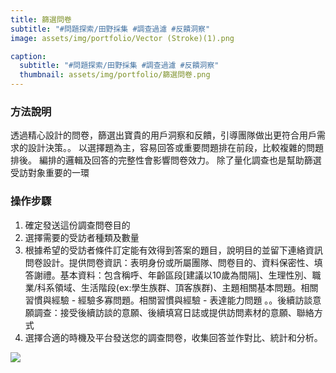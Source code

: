 ```yaml
---
title: 篩選問卷
subtitle: "#問題探索/田野採集 #調查過濾 #反饋洞察"
image: assets/img/portfolio/Vector (Stroke)(1).png

caption:
  subtitle: "#問題探索/田野採集 #調查過濾 #反饋洞察"
  thumbnail: assets/img/portfolio/篩選問卷.png
---
```

### 方法說明
透過精心設計的問卷，篩選出寶貴的用戶洞察和反饋，引導團隊做出更符合用戶需求的設計決策。。
以選擇題為主，容易回答或重要問題排在前段，比較複雜的問題排後。
編排的邏輯及回答的完整性會影響問卷效力。
除了量化調查也是幫助篩選受訪對象重要的一環

### 操作步驟
1. 確定發送這份調查問卷目的
2. 選擇需要的受訪者種類及數量
3. 根據希望的受訪者條件訂定能有效得到答案的題目，說明目的並留下連絡資訊問卷設計。提供問卷資訊：表明身份或所屬團隊、問卷目的、資料保密性、填答謝禮。基本資料：包含稱呼、年齡區段[建議以10歲為間隔]、生理性別、職業/科系領域、生活階段(ex:學生族群、頂客族群)、主題相關基本問題。相關習慣與經驗 - 經驗多寡問題。相關習慣與經驗 - 表達能力問題 。。後續訪談意願調查：接受後續訪談的意願、後續填寫日誌或提供訪問素材的意願、聯絡方式
4. 選擇合適的時機及平台發送您的調查問卷，收集回答並作對比、統計和分析。



<img src="https://github.com/justinlin099/Design-Method-Website/assets/61717681/66937b32-89a1-4604-b45b-10e89a58a879"  style="max-width:100%; height:auto;">
